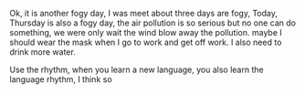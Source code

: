 Ok, it is another fogy day, I was meet about three days are fogy, Today, Thursday is also a fogy day, the air pollution is so serious but no one can do something, we were only wait the wind blow away the pollution. maybe I should wear the mask when I go to work and get off work. I also need to drink more water.

Use the rhythm, when you learn a new language, you also learn the language rhythm, I think so
